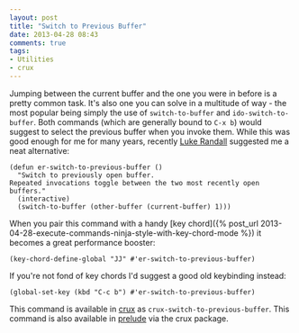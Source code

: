 ```yaml
---
layout: post
title: "Switch to Previous Buffer"
date: 2013-04-28 08:43
comments: true
tags:
- Utilities
- crux
---
```


Jumping between the current buffer and the one you were in before is a
pretty common task. It's also one you can solve in a multitude of
way - the most popular being simply the use of `switch-to-buffer` and
`ido-switch-to-buffer`. Both commands (which are generally bound to
`C-x b`) would suggest to select the previous buffer when you invoke
them. While this was good enough for me for many years, recently
[Luke Randall](https://github.com/lukerandall) suggested me a neat
alternative:

``` elisp
(defun er-switch-to-previous-buffer ()
  "Switch to previously open buffer.
Repeated invocations toggle between the two most recently open buffers."
  (interactive)
  (switch-to-buffer (other-buffer (current-buffer) 1)))
```

When you pair this command with a handy
[key chord]({% post_url 2013-04-28-execute-commands-ninja-style-with-key-chord-mode %})
it becomes a great performance booster:

``` elisp
(key-chord-define-global "JJ" #'er-switch-to-previous-buffer)
```

If you're not fond of key chords I'd suggest a good old keybinding instead:

``` elisp
(global-set-key (kbd "C-c b") #'er-switch-to-previous-buffer)
```

This command is available in [crux](https://github.com/bbatsov/crux) as
`crux-switch-to-previous-buffer`. This command is also available in
[prelude](https://github.com/bbatsov/prelude) via the crux package.
